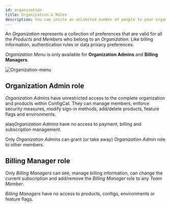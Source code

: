 ```yaml
---
id: organization
title: Organization & Roles
description: You can invite an unlimited number of people to your organization in ConfigCat. Learn how to manage your organization and its roles.
---
```


An _Organization_ represents a collection of preferences that are valid for all the _Products_ and _Members_ who belong to
an _Organization_. Like billing information, authentication rules or data privacy preferences.

_Organization Menu_ is only available for **Organization Admins** and **Billing Managers**.

<img src="/docs/assets/organization-menu.png" className="zoomable" alt="Organization-menu" />

## Organization Admin role

_Organization Admins_ have unrestricted access to the complete organization and products within ConfigCat.
They can manage members, enforce security measures, modify sign-in methods, add/delete products, feature flags and environments.

alaq*Organization Admins* have no access to payment, billing and subscription management.

Only _Organization Admins_ can grant (or take away) _Organization Admin_ role to other members.

## Billing Manager role

Only _Billing Managers_ can see, manage billing information, can change the current subscription and add/remove
the _Billing Manager_ role to any _Team Member_.

_Billing Managers_ have no access to products, configs, environments or feature flags.
